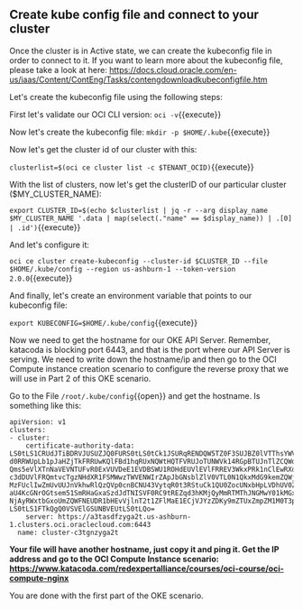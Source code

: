 ## Create kube config file and connect to your cluster

Once the cluster is in Active state, we can create the kubeconfig file in order to connect to it.
If you want to learn more about the kubeconfig file, please take a look at here: https://docs.cloud.oracle.com/en-us/iaas/Content/ContEng/Tasks/contengdownloadkubeconfigfile.htm

Let's create the kubeconfig file using the following steps:

First let's validate our OCI CLI version:
`oci -v`{{execute}}

Now let's create the kubeconfig file:
`mkdir -p $HOME/.kube`{{execute}}

Now let's get the cluster id of our cluster with this:

`clusterlist=$(oci ce cluster list -c $TENANT_OCID)`{{execute}}

With the list of clusters, now let's get the clusterID of our particular cluster ($MY_CLUSTER_NAME):

`export CLUSTER_ID=$(echo $clusterlist | jq -r --arg display_name $MY_CLUSTER_NAME '.data | map(select(."name" == $display_name)) | .[0] | .id')`{{execute}}

And let's configure it:

`oci ce cluster create-kubeconfig --cluster-id $CLUSTER_ID --file $HOME/.kube/config --region us-ashburn-1 --token-version 2.0.0`{{execute}}

And finally, let's create an environment variable that points to our kubeconfig file:

`export KUBECONFIG=$HOME/.kube/config`{{execute}}

Now we need to get the hostname for our OKE API Server. Remember, katacoda is blocking port 6443, and that is the port where our API Server is serving.
We need to write down the hostname/ip and then go to the OCI Compute instance creation scenario to configure the reverse proxy that we will use in Part 2 
of this OKE scenario.

Go to the File `/root/.kube/config`{{open}} and get the hostname. Is something like this:

~~~~
apiVersion: v1
clusters:
- cluster:
    certificate-authority-data: LS0tLS1CRUdJTiBDRVJUSUZJQ0FURS0tLS0tCk1JSURqRENDQW5TZ0F3SUJBZ0lVTThsYWVMUGZrRmo3RmJtODd3c0VtK01iRTNV
d0RRWUpLb1pJaHZjTkFRRUwKQlFBd1hqRUxNQWtHQTFVRUJoTUNWVk14RGpBTUJnTlZCQWdUQlZSbGVHRnpNUTh3RFFZRFZRUUhFd1pCZFhOMAphVzR4RHpBTkJnTlZCQW9U
Qms5eVlXTnNaVEVNTUFvR0ExVUVDeE1EVDBSWU1ROHdEUVlEVlFRREV3WkxPRk1nClEwRXdIaGNOTVRrd09ERXdNVGN6T0RBd1doY05NalF3T0RBNE1UY3pPREF3V2pCZU1R
c3dDUVlFRQmtvcTgzNHdXR1FSMWwzTWVENWIrZApJbGNsblZlV0VTL0N1QkxMdG9kemZQWjBrMW5O
MzFUclIwZmUvUUJnVkhwRlQzQVp0cnBCNU43VytqR0t3RStuCk1QU0ZocUNxbHpLVDhUV0ZXZnRYOEI4bnBUQ1JCNWYzQm1ZZ1pielNvYU5SaTVzeWtpMW5ybk9CVkN3anB4
aU4KcGNrOGtsem51SmRHaGxaSzdJdTNISVF0RC9tREZqd3hKMjQyMmRTMThJNGMwY01kMGxVR3l0TnJKVnR0OVFXWgpvajB0YkRsY0liaEtsT1RVSTdybnplUGE0OEJZOFJC
NjAyRWxtbGxoUmZQWFNEUDR1bHEvVjlnT2t1ZFlMaE1ECjVJYzZDKy9mZTUxZmpZM1M0T3prODkyWWRWOHdublM2Y2RQZkNiOGVIenhEMEI5cHhZWHVsdVpuN2tKbk1ZUVUK
LS0tLS1FTkQgQ0VSVElGSUNBVEUtLS0tLQo=
    server: https://a3tasdfzyga2t.us-ashburn-1.clusters.oci.oraclecloud.com:6443
  name: cluster-c3tgnzyga2t
~~~~

**Your file will have another hostname, just copy it and ping it. Get the IP address and go to the OCI Compute Instance scenario:
https://www.katacoda.com/redexpertalliance/courses/oci-course/oci-compute-nginx**

You are done with the first part of the OKE scenario.